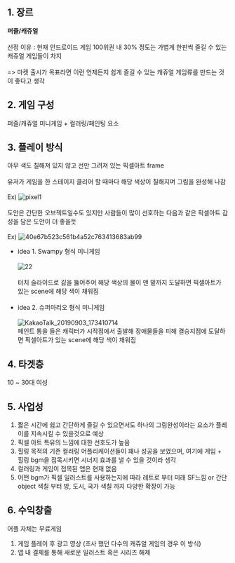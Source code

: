 ## 1. 장르
**퍼즐/캐쥬얼**<br><br>
선정 이유 : 현재 안드로이드 게임 100위권 내 30% 정도는 가볍게 한판씩 즐길 수 있는 캐쥬얼 게임들이 차지<br><br> 
=> 마켓 출시가 목표라면 이런 언제든지 쉽게 즐길 수 있는 캐쥬얼 게임류를 만드는 것이 좋다고 생각
## 2. 게임 구성
퍼즐/캐쥬얼 미니게임 + 컬러링/페인팅 요소
## 3. 플레이 방식
아무 색도 칠해져 있지 않고 선만 그려져 있는 픽셀아트 frame<br><br>
유저가 게임을 한 스테이지 클리어 할 때마다 해당 색상이 칠해지며 그림을 완성해 나감<br><br>
Ex)
![pixel1](https://user-images.githubusercontent.com/54203881/64233361-f6593f00-cf2e-11e9-90c9-ad1d591da1fb.png)<br><br>
도안은 간단한 오브젝트일수도 있지만 사람들이 많이 선호하는 다음과 같은 픽셀아트 감성을 담은 도안이 더 좋을듯<br><br>
Ex)
![40e67b523c561b4a52c763413683ab99](https://user-images.githubusercontent.com/54203881/64233477-3f10f800-cf2f-11e9-8c20-daeef609f22c.jpg)

- idea 1. Swampy 형식 미니게임<br><br>
![22](https://user-images.githubusercontent.com/54203881/64233745-d8d8a500-cf2f-11e9-92e5-8b1a2fbf7f09.jpg)<br><br>
터치 슬라이드로 긿을 뚫어주어 해당 색상의 물이 맨 밑까지 도달하면 픽셀아트가 있는 scene에 해당 색이 채워짐<br><br>
- idea 2. 슈퍼마리오 형식 미니게임<br><br>
![KakaoTalk_20190903_173410714](https://user-images.githubusercontent.com/54203881/64233802-f86fcd80-cf2f-11e9-9123-b9ce62ebd888.jpg)<br>
페인트 통을 들은 캐릭터가 시작점에서 출발해 장애물들을 피해 결승지점에 도달하면 픽셀아트가 있는 scene에 해당 색이 채워짐
## 4. 타겟층
10 ~ 30대 여성
## 5. 사업성
 1) 짧은 시간에 쉽고 간단하게 즐길 수 있으면서도 하나의 그림완성이라는 요소가 플레이를 지속시킬 수 있을것으로 예상<br>
2) 픽셀 아트 특유의 느낌에 대한 선호도가 높음<br>
3) 힐링 목적의 기존 컬러링 어플리케이션들이 꽤나 성공을 보였으며, 여기에 게임 + 힐링 bgm을 접목시키면 시너지 효과를 낼 수 있을 것이라 생각<br>
4) 컬러링과 게임이 접목된 앱은 현재 없음<br>
5) 어떤 bgm가 픽셀 일러스트를 사용하는지에 따라 레트로 부터 미래 SF느낌 or 간단 object 색칠 부터 방, 도시, 국가 색칠 까지 다양한 확장이 가능
## 6. 수익창출
어플 자체는 무료게임<br>
1) 게임 플레이 후 광고 영상 (조사 했던 다수의 캐쥬얼 게임의 경우 이 방식)
2) 앱 내 결제를 통해 새로운 일러스트 혹은 시리즈 해제
